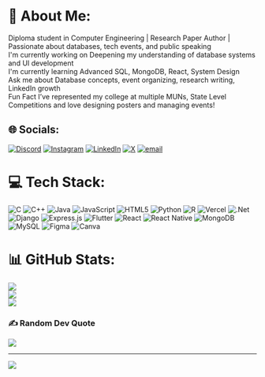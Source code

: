 # 💫 About Me:
Diploma student in Computer Engineering | Research Paper Author | Passionate about databases, tech events, and public speaking<br>I'm currently working on Deepening my understanding of database systems and UI development<br>I'm currently learning Advanced SQL, MongoDB, React, System Design<br>Ask me about Database concepts, event organizing, research writing, LinkedIn growth<br>Fun Fact I’ve represented my college at multiple MUNs, State Level Competitions and love designing posters and managing events!<br>


## 🌐 Socials:
[![Discord](https://img.shields.io/badge/Discord-%237289DA.svg?logo=discord&logoColor=white)](https://discord.gg/https://discord.gg/rNyZzsy5) [![Instagram](https://img.shields.io/badge/Instagram-%23E4405F.svg?logo=Instagram&logoColor=white)](https://instagram.com/shourya.31_) [![LinkedIn](https://img.shields.io/badge/LinkedIn-%230077B5.svg?logo=linkedin&logoColor=white)](https://linkedin.com/in/shourya-g) [![X](https://img.shields.io/badge/X-black.svg?logo=X&logoColor=white)](https://x.com/Shourya31Gupta) [![email](https://img.shields.io/badge/Email-D14836?logo=gmail&logoColor=white)](mailto:shourya31gupta@gmail.com) 

# 💻 Tech Stack:
![C](https://img.shields.io/badge/c-%2300599C.svg?style=flat&logo=c&logoColor=white) ![C++](https://img.shields.io/badge/c++-%2300599C.svg?style=flat&logo=c%2B%2B&logoColor=white) ![Java](https://img.shields.io/badge/java-%23ED8B00.svg?style=flat&logo=openjdk&logoColor=white) ![JavaScript](https://img.shields.io/badge/javascript-%23323330.svg?style=flat&logo=javascript&logoColor=%23F7DF1E) ![HTML5](https://img.shields.io/badge/html5-%23E34F26.svg?style=flat&logo=html5&logoColor=white) ![Python](https://img.shields.io/badge/python-3670A0?style=flat&logo=python&logoColor=ffdd54) ![R](https://img.shields.io/badge/r-%23276DC3.svg?style=flat&logo=r&logoColor=white) ![Vercel](https://img.shields.io/badge/vercel-%23000000.svg?style=flat&logo=vercel&logoColor=white) ![.Net](https://img.shields.io/badge/.NET-5C2D91?style=flat&logo=.net&logoColor=white) ![Django](https://img.shields.io/badge/django-%23092E20.svg?style=flat&logo=django&logoColor=white) ![Express.js](https://img.shields.io/badge/express.js-%23404d59.svg?style=flat&logo=express&logoColor=%2361DAFB) ![Flutter](https://img.shields.io/badge/Flutter-%2302569B.svg?style=flat&logo=Flutter&logoColor=white) ![React](https://img.shields.io/badge/react-%2320232a.svg?style=flat&logo=react&logoColor=%2361DAFB) ![React Native](https://img.shields.io/badge/react_native-%2320232a.svg?style=flat&logo=react&logoColor=%2361DAFB) ![MongoDB](https://img.shields.io/badge/MongoDB-%234ea94b.svg?style=flat&logo=mongodb&logoColor=white) ![MySQL](https://img.shields.io/badge/mysql-4479A1.svg?style=flat&logo=mysql&logoColor=white) ![Figma](https://img.shields.io/badge/figma-%23F24E1E.svg?style=flat&logo=figma&logoColor=white) ![Canva](https://img.shields.io/badge/Canva-%2300C4CC.svg?style=flat&logo=Canva&logoColor=white)
# 📊 GitHub Stats:
![](https://github-readme-stats.vercel.app/api?username=Shourya31Gupta&theme=tokyonight&hide_border=false&include_all_commits=true&count_private=true)<br/>
![](https://nirzak-streak-stats.vercel.app/?user=Shourya31Gupta&theme=tokyonight&hide_border=false)<br/>
![](https://github-readme-stats.vercel.app/api/top-langs/?username=Shourya31Gupta&theme=tokyonight&hide_border=false&include_all_commits=true&count_private=true&layout=compact)

### ✍️ Random Dev Quote
![](https://quotes-github-readme.vercel.app/api?type=horizontal&theme=radical)

---
[![](https://visitcount.itsvg.in/api?id=Shourya31Gupta&icon=0&color=0)](https://visitcount.itsvg.in)

<!-- Proudly created with GPRM ( https://gprm.itsvg.in ) -->

